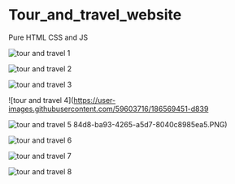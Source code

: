 # Tour_and_travel_website
Pure HTML CSS and JS 

![tour and travel 1](https://user-images.githubusercontent.com/59603716/186569298-94a1b52b-0190-443d-8eda-4ff2f21436e6.PNG)

![tour and travel 2](https://user-images.githubusercontent.com/59603716/186569378-6ffec12a-1a34-4a5c-8eff-0b264182e1cd.PNG)

![tour and travel 3](https://user-images.githubusercontent.com/59603716/186569399-fc55deab-a5c7-44be-8aad-db5f3c3332e8.PNG)

![tour and travel 4](https://user-images.githubusercontent.com/59603716/186569451-d839

![tour and travel 5](https://user-images.githubusercontent.com/59603716/186569462-4a7b7014-7c86-4bd7-b60f-9961075c0457.PNG)
84d8-ba93-4265-a5d7-8040c8985ea5.PNG)

![tour and travel 6](https://user-images.githubusercontent.com/59603716/186569544-12a6ca62-0caa-45b2-afc0-0a9021b0aed0.PNG)

![tour and travel 7](https://user-images.githubusercontent.com/59603716/186569576-c06061d0-ff25-40c4-85c8-79581b0929c1.PNG)

![tour and travel 8](https://user-images.githubusercontent.com/59603716/186569592-aa629661-b77d-4aa7-9b37-3adb267495e0.PNG)
